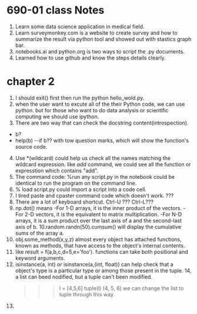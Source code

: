  # 690-01 class Notes
 
 1. Learn some data science application in medical field.
 2. Learn surveymonkey.com is a website to create survey and how to summarize the result via python tool and showed out with stastics graph bar.
 3. notebooks.ai and python.org is two ways to script the .py documents.
 4. Learned how to use github and know the steps details clearly.
 
 # chapter 2 
 1. I should exit() first then run the python hello_wold.py.
 2. when the user want to excute all of the their Python code, we can use python. 
    but for those who want to do data analysis or scientific computing we should use ipython.
 3. There are two way that can check the docstring content(introspection).
   - b?
   - help(b) 
     --if b?? with tow question marks, which will show the function's source code.
 4. Use *(wildcard) could help us check all the names matching the wildcard expression. like *add* command, we could see all the function or expresstion which contains "add".
 5.  The command code: %run any script.py  in the notebook could be identical to run the program on the command line.
 6.  % load script.py  could import a script into a code cell.
 7. I tired paste and cpaster command code which doesn't work.  ???
 8. There are a lot of keyboard shortcut.  Ctrl-U ???  Ctrl-L???
 9. np.dot() means
    -For 1-D arrays, it is the inner product of the vectors.
    -For 2-D vectors, it is the equivalent to matrix multiplication. 
    -For N-D arrays, it is a sum product over the last axis of a and the second-last axis of b.
 10.random.randn(50).cumsum() will display the cumulative sums of the array a.
 11. obj.some_method(x,y,z) almost every object has attached functions, known as methods, that have access to the object's internal contents. 
 12. like result = f(a,b,c,d=5,e='foo'). functions can take both positional and keyword arguments.
 13. isinstance(a, int) or isinstance(a,(int, float)) can help check that a object's type is a particular type or among those present in the tuple.
 14, a list can beed nodified, but a tuple can't been modified.
     >>> l = [4,5,6]
     >>> tuple(l)
      (4, 5, 6)
       we can change the list to tuple through this way.
 15. 
    
